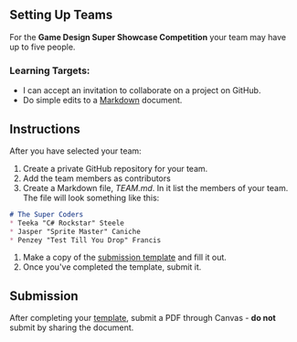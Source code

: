 ---
---

[//]: # ( <p><iframe src="https://douglasurner.github.io/GDP1/units/0/assignments/U0.2-first-submission/" width="100%" height="666px"></iframe></p> )

## Setting Up Teams

For the **Game Design Super Showcase Competition** your team may have up to five people.

[slides]: #
[template]: https://docs.google.com/document/d/1_l7tWjuuPGBmixNNH1JdJMCW_iilT8C9cmBVg2x9IsQ/edit?usp=sharing

### Learning Targets:

* I can accept an invitation to collaborate on a project on GitHub.
* Do simple edits to a [Markdown][] document.

[markdown]: https://guides.github.com/features/mastering-markdown/

## Instructions

After you have selected your team:
1. Create a private GitHub repository for your team.
1. Add the team members as contributors
1. Create a Markdown file, *TEAM.md*. In it list the members of your team. The file will look something like this:
```markdown
# The Super Coders
* Teeka "C# Rockstar" Steele
* Jasper "Sprite Master" Caniche
* Penzey "Test Till You Drop" Francis
```
1. Make a copy of the [submission template][template] and fill it out.
1. Once you've completed the template, submit it.

## Submission

After completing your [template][], submit a PDF through Canvas - **do not** submit by sharing the document.
